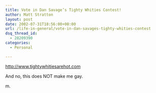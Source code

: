```yaml
---
title: Vote in Dan Savage’s Tighty Whities Contest!
author: Matt Stratton
layout: post
date: 2002-07-31T18:56:00+00:00
url: /life-in-general/vote-in-dan-savages-tighty-whities-contest
dsq_thread_id:
  - 28209390
categories:
  - Personal

---
```

<http://www.tightywhitiesarehot.com>

And no, this does NOT make me gay.

m.